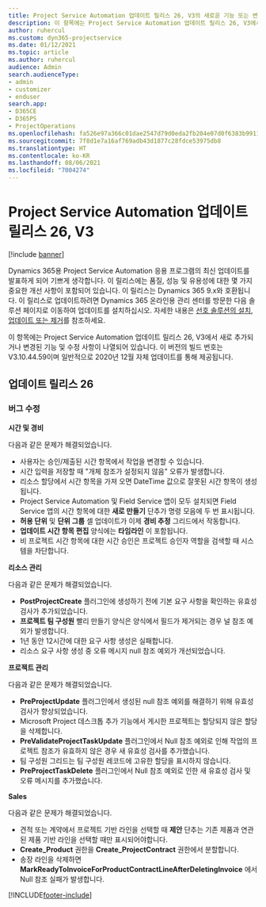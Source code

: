```yaml
---
title: Project Service Automation 업데이트 릴리스 26, V3의 새로운 기능 또는 변경된 기능
description: 이 항목에는 Project Service Automation 업데이트 릴리스 26, V3에서 사용할 수 있는 기능 및 수정 사항이 나열되어 있습니다.
author: ruhercul
ms.custom: dyn365-projectservice
ms.date: 01/12/2021
ms.topic: article
ms.author: ruhercul
audience: Admin
search.audienceType:
- admin
- customizer
- enduser
search.app:
- D365CE
- D365PS
- ProjectOperations
ms.openlocfilehash: fa526e97a366c01dae2547d79d0eda2fb204e07d0f6383b991165b9eecd836e9
ms.sourcegitcommit: 7f8d1e7a16af769adb43d1877c28fdce53975db8
ms.translationtype: HT
ms.contentlocale: ko-KR
ms.lasthandoff: 08/06/2021
ms.locfileid: "7004274"
---
```

# <a name="project-service-automation-update-release-26-v3"></a>Project Service Automation 업데이트 릴리스 26, V3

[!include [banner](../includes/psa-now-project-operations.md)]

Dynamics 365용 Project Service Automation 응용 프로그램의 최신 업데이트를 발표하게 되어 기쁘게 생각합니다. 이 릴리스에는 품질, 성능 및 유용성에 대한 몇 가지 중요한 개선 사항이 포함되어 있습니다. 이 릴리스는 Dynamics 365 9.x와 호환됩니다. 이 릴리스로 업데이트하려면 Dynamics 365 온라인용 관리 센터를 방문한 다음 솔루션 페이지로 이동하여 업데이트를 설치하십시오. 자세한 내용은 [선호 솔루션의 설치, 업데이트 또는 제거](/power-platform/admin/install-remove-preferred-solution)를 참조하세요.

이 항목에는 Project Service Automation 업데이트 릴리스 26, V3에서 새로 추가되거나 변경된 기능 및 수정 사항이 나열되어 있습니다. 이 버전의 빌드 번호는 V3.10.44.59이며 일반적으로 2020년 12월 자체 업데이트를 통해 제공됩니다.

## <a name="update-release-26"></a>업데이트 릴리스 26

### <a name="bug-fixes"></a>버그 수정

**시간 및 경비**

다음과 같은 문제가 해결되었습니다.

- 사용자는 승인/제출된 시간 항목에서 작업을 변경할 수 있습니다.
- 시간 입력을 저장할 때 "개체 참조가 설정되지 않음" 오류가 발생합니다.
- 리소스 할당에서 시간 항목을 가져 오면 DateTime 값으로 잘못된 시간 항목이 생성됩니다.
- Project Service Automation 및 Field Service 앱이 모두 설치되면 Field Service 앱의 시간 항목에 대한 **새로 만들기** 단추가 명령 모음에 두 번 표시됩니다.
- **허용 단위** 및 **단위 그룹** 셀 업데이트가 이제 **경비 추정** 그리드에서 작동합니다.
- **업데이트 시간 항목 편집** 양식에는 **타임라인** 이 포함됩니다.
- 비 프로젝트 시간 항목에 대한 시간 승인은 프로젝트 승인자 역할을 검색할 때 시스템을 차단합니다.

**리소스 관리**

다음과 같은 문제가 해결되었습니다.

- **PostProjectCreate** 플러그인에 생성하기 전에 기본 요구 사항을 확인하는 유효성 검사가 추가되었습니다.
- **프로젝트 팀 구성원** 빨리 만들기 양식은 양식에서 필드가 제거되는 경우 널 참조 예외가 발생합니다.
- 1년 동안 12시간에 대한 요구 사항 생성은 실패합니다.
- 리소스 요구 사항 생성 중 오류 메시지 null 참조 예외가 개선되었습니다.

**프로젝트 관리**

다음과 같은 문제가 해결되었습니다.

- **PreProjectUpdate** 플러그인에서 생성된 null 참조 예외를 해결하기 위해 유효성 검사가 향상되었습니다.
- Microsoft Project 데스크톱 추가 기능에서 게시한 프로젝트는 할당되지 않은 할당을 삭제합니다.
- **PreValidateProjectTaskUpdate** 플러그인에서 Null 참조 예외로 인해 작업의 프로젝트 참조가 유효하지 않은 경우 새 유효성 검사를 추가했습니다.
- 팀 구성원 그리드는 팀 구성원 레코드에 고유한 할당을 표시하지 않습니다.
- **PreProjectTaskDelete** 플러그인에서 Null 참조 예외로 인한 새 유효성 검사 및 오류 메시지를 추가했습니다.

**Sales**

다음과 같은 문제가 해결되었습니다.

- 견적 또는 계약에서 프로젝트 기반 라인을 선택할 때 **제안** 단추는 기존 제품과 연관된 제품 기반 라인을 선택할 때만 표시되어야합니다.
- **Create_Product** 권한을 **Create_ProjectContract** 권한에서 분할합니다.
- 송장 라인을 삭제하면 **MarkReadyToInvoiceForProductContractLineAfterDeletingInvoice** 에서 Null 참조 실패가 발생합니다.


[!INCLUDE[footer-include](../includes/footer-banner.md)]